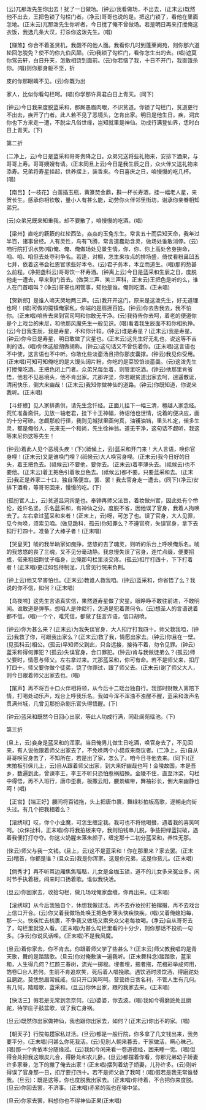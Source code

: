 <!-- { "loadSidebar": true } -->
(云)兀那泼先生你出去！扰了一日做场。(钟云)我看做场，不出去，(正末云)既然他不出去，王把色锁了勾栏门者。(净云)哥哥也说的是。把这门锁了，看他在里面怎地。(正末云)兀那泼先生你听者，今日搅了俺不曾做场。若是明日再来打搅俺这衣饭，我选几条大汉，打杀你这泼先生。(唱)

【赚煞】你合不着圣贤机，我觑不的他人面。我看你几时到蓬莱阆苑，则你那六道轮回怎脱免？使不的你九伯风颠。(云)我锁了勾栏门，看你怎生出的去。(唱)遮莫你驾云轩，白日升天，怎敢相饶到面前。(云)你若恼了我，十日不开门，我直饿杀你。(唱)则你那身躯不坚，折

皮的你那眼睛不见。(云)你既为出

家人，比似你看勾栏呵。(唱)你学那许真君白日上青天。(同下)

(钟云)今日我来度脱蓝采和，那厮愚眉肉眼，不识贫道。你锁了勾栏门，贫道更行不出去，疾开了门者。此人若不见了恶境头，怎肯出家。明日是他生日，疾，洞宾你也下方来走一遭，不脱尘凡俗世缘，岂知就里是神仙。功成行满登仙界，恁时白日上青天。(下)

第二折

(二净上，云)今日是蓝采和哥哥贵降之日。众弟兄送将些礼物来，安排下酒果，与哥哥上寿。哥哥嫂嫂有请。(正末同旦上云)今日是我生辰之日，众火伴又送礼物来添寿。兄弟将寿星挂起，供养摆上，装香来。今日喜庆之日，咱慢慢的吃几杯。(唱)

【南吕】【一枝花】白莲插玉瓶，黄篆焚金鼎，斟一杯长寿酒，挂一幅老人星，来贺长生。感承你相钦敬，量小人有甚么能，动劳你火伴邻里街坊，谢承你亲眷相知弟兄。

(云)众弟兄既来知重我，却不要散了，咱慢慢的吃酒。(唱)

【梁州】直吃的簌簌的红轮西坠，焱焱的玉兔东生。常言五十而后知天命，我年过半百，诸事曾经。人有灵性，鸟有飞腾，常言道蠢动含灵，做场处谁敢消停。(云)咱行院打识水势(唱)俺、俺、俺做场处见景生情，你、你、你上高处舍身拚命，咱、咱、咱但去处夺利争名。若逢，对棚，怎生来妆点的排场盛，倚仗看粉鼻凹五七并，依着这书会社恩官求些好本令。(云)君子务本，本立而道生。(唱)那的愁甚么前程。(净把盏科云)哥哥饮一杯寿酒。(钟离上云)今日是蓝采和生辰之日，度脱他走一遭去，早来到门首去。(做哭三声、笑三声科，正末云)王把色是听的么，谁人在门首唱叫？(净云)哥哥也闲管事，知他是谁。俺则吃酒。(正末唱)

【贺新郎】是谁人啼天哭地两三声。(云)我开开这门，原来是这泼先生，好无道理也呵！(唱)可做的魇镇俺家私，你端的是扇摇百姓。(钟云)你去告我去，我不怕你。(正末唱)咱告去来到官司呵和你敢无干净。(云)我待告你去呵，着老的便道你是个上戏台的末尼，和他那风魔先生一般见识。(唱)看着我生辰面不和你相执挣。(云)今日我生辰，我是寿星，不和你计较。(钟云)谁是寿星？(正末云)我是寿星。(钟云)你今日是寿星，明日敢做了灾星也。(正末云)这先生好无礼也，说这等不吉利的话。(唱)你休这般胡做胡称。(钟云)这句话又不曾伤着你。(正末唱)这言语也不中使，这言语也不中听。你敢化些淡齑汤且把你那皮囊撑。(钟云)我见你受用。(正末唱)可知可知俺吃的是大馒头阔片粉，你吃的是菜饺馅淡齑羹。(云)这泼先生打搅俺吃酒。王把色闭上门者。众弟兄每坐着，则管里吃酒。(钟云)他那里肯省悟，他若不见恶境头，他不肯出家。兀那许坚，你若跟贫道出家去呵，逍遥散诞，清闲快乐，倒大来幽哉！(正末云)我知你做神仙的道路。(钟云)你既知道，你说来我听。(正末唱)

【斗虾蟆】见人家排斋供，请先生念忏经。正面儿挂下一幅三清，檀越人家念经。荒忙准备斋供，见放一轴老君，挂下十王神幅，待诏他也世情，说着的便决应，画的十分可碜。怎觑那般行径，我则见城狱里画何真，油镬油铛，里头札定，偌多生灵，都是俺俗人，元来无一个和尚，先生徐神翁。道无干净，这句话不觑听，我这等末尼你这等先生！

(钟云)着此人见个恶境头疾！(下)(祗候上，云)蓝采和开门来！大人言语，唤你官身哩！(正末云)又是谁唤门哩？(祗候云)大人唤官身哩。(正末云)我今日好的日头，着王把色去。(祗候云)不要他，要你去。(正末云)着李薄头去。(祗候云)也不要他。(正末云)着王把色引着妆旦色去。(祗候云)都不要。只要蓝采和去。(正末云)我正是养家二十口，独自落便宜。罢、罢！我去官身走一遭去。(同下)(净云)安排下酒肴，等哥哥回来，慢慢的吃。(下)

(孤扮官人上，云)贫道吕洞宾是也。奉钟再师父法旨，着妆做州官，因此处有个伶伦，姓许名坚，乐名蓝采和，有神仙之分。度脱不省，因他误了官身，我着人拘唤去了。左右拿过蓝采和来者！(正末上，云)呀，可怎了也。误了官身，大人见罪，见今拘唤，须索见咱。(做见跪科，孤云)你知罪么？不遵官府，失误官身，拿下去扣厅打四十。准备了大棒子者！(正末唱)

【哭皇天】唬的我半晌家如痴挣，悠悠的去了魂灵，则听的乐台上呼唤俺乐名。唬的我悠悠的丧了三魂，又不见分毫动静。我怠慢失误了官身，连忙点缀，便要招成，偌来粗细荆仗子临身，比俺那勾栏里淡交疼。(孤云)扣厅打四十，下下打着者！(正末唱)更过如包待制浧，几曾见行院来负荆。

(钟上云)他又早害怕也。(正末云)教谁人救我咱。(钟云)蓝采和，你省悟了么？我说的你不信，如何？(正末唱)

【乌夜啼】这先生言语真实信，果然道寿星做了灾星。眼睁睁不敢往前进，不敢明闻。谁敢道是弹筝。想咱人是仲尼行，怎道是犯着萧何令。(云)想圣人的言语说着都不信。(唱)一个个，难凭信，都做了狂言诈语，信口胡喷。

(钟云)你为甚么来？(正末云)为我失误官身，大人扣厅打我四十。师父救我咱，(钟云)我救了你，可跟我出家么？(正末云)救了我，情愿出家去。(钟云)你且在一壁。(见孤科云)相公。(孤云)早知师父到此，只合远接，接待不着，勿令见罪。(钟云)蓝采和得何罪犯？(孤云)失误官身，合口罪犯。(钟云)肯与我做徒弟么？(孤云)师父要时，情愿与师父。左右拿过来。兀那蓝采和，你可有命。若不是师父来，扣厅打四十。师父要你做个徒弟，饶了你罪过，跟了师父去。(正末云)谢了师父大人，则今日跟着师父出家去也。(唱)

【尾声】再不将百十口火伴相将领，从今后十二瑶台独自行。我那时财散人离陪下情，打喝处动乐声，戏台上呼我乐名。我如今浑不浑浊不浊醒不醒，蓝采和泼声名贯满州城，几曾见那扮杂剧乐官头得悟醒。(下)

(钟云)蓝采和既然今日回心出家，等此人功成行满，同赴阆苑瑶池。(下)

第三折

(旦上，云)妾身是蓝采和的浑家。当日俺男儿做生日吃酒，唤官身去了，不见回来，有人说他跟着师父出家去了，不免唤两个小叔叔来商议者。(二净上，云)自从哥哥唤官身去了，不知所在，若是出了家，怎么了。咱今日寻他去来。(同下)(正末拍板引俫儿上，云)自从跟着师父出家，到大来好幽哉也呵！金陵故国，本是吾乡，数遍到此，曾谏李王，李王不听只恐怕惹祸招殃。金陵不住，直至汴梁，勾栏中得悟，再不入班行，唐巾歪裹，板撒云阳，腰景编带，舞袖衫长，倒大来幽静也呵！(唱)

【正宫】【端正好】腰间将百钱拖，头上把唐巾裹，舞绿衫拍板高歌，逐朝走向街头过。有几个把我相着么？

【滚绣球】哎，你个小业魔，可怎生缠定我。我可也不将他喝掇，遇着我的喜笑呵呵。(众俫扯科，正末唱)你将我拍板来夺，我则怕钱串儿脱，争些把绿蓝挝破，遇着我便打打夺夺。你这火奶腥未落朱颜子，缠定那十二初分蓝采和，养性无那。

(俫云)师父与我一文钱。(旦上，云)这不是蓝采和！你在那里来？家去罢。(正末云)稽首，你都是谁？(旦众云)我是你浑家。这是你兄弟，这是你孩儿。(正末唱)

【倘秀才】再不听耳边厢焦焦聒聒，儿女是金枷玉锁，道不的儿女多来冤业多。闲时节手执着板，闷来时口扬着歌。谁似我快活。

(旦云)你回家去，收拾勾栏，做几场戏俺家盘缠，你再出来。(正末唱)

【滚绣球】从今后我独自个，休想我做过活。再不去乔妆扮打拍撺掇，再不去戏台上信口开合。(云)你又着我做场处唤王把色李薄头快疾快疾。(唱)又着俺媳妇每，那一火。快疾忙去梳裹，不争我又做场又索央众父老每妆喝。(净云)自从哥哥去了，勾栏里就没人看。(正末唱)为甚么勾栏里看的十分少，则你那话不投机一句多。(净云)你说风话哩。(正末唱)不是我风魔。

(旦云)着你家去，你不肯去。你跟着师父学了些甚么？(正末云)师父教我唱的是青天歌，舞的是踏踏歌。(旦云)你对俺敷演一遍我听。(正末舞科念)踏踏歌，蓝采和，人生得几何？红颜三春树，流光一掷梭。埋者埋，拖者拖，花棺彩举成何用，箔卷□台人若何。生前不肯追欢笑，死后着人唱挽歌。遇饮酒时须饮酒，得磨跎处且磨跎。莫恁愁眉常戚戚，但只开口笑呵呵。营营终日贪名利，不管人生有几何。有几何，踏踏歌，蓝采和。(旦云)你休出家，跟的我家去来。(正末唱)

【快活三】假若是无常到怎奈何。(云)婆婆，你去波。(唱)我如今得磨跎处且磨跎，待学庄子鼓盆歌，误了我亡身祸。

(旦云)既然你出家做神仙，我也跟你出家去，如何？(正末云)你出不的家。(唱)

【朝天子】行院每趱家私过活。(旦云)都是一般行院，你多拿了几文钱出来，我务要平分。(正末唱)问甚么你死我活。(云)见别人朝来暮去，干家做活，瞒心昧己。(唱)那一个肯依本分随缘过。(云)我如今闲来看一卷道德经，困来睡一觉。(唱)但得合处把我这眼皮儿合，得卧处和衣儿卧。(旦云)都摆着你看，你那兄弟幼子娇妻许多家眷，怎下的撇了俺去出家！(正末唱)摆列着幼子娇妻，儿孙许多。(云)则听得误了官身那一日，扣厅要打四十。若不是师父救了我呵！(唱)假若是我无常谁替我。(旦云)：既是这等，你也度脱我出家去。(正末唱)你待着，不合把你来度脱。(旦云)你回去罢，不济事。(正末唱)赤紧的我也在壕中坐。

(旦云)你家去罢，料想你也不得神仙正果(正末唱)


